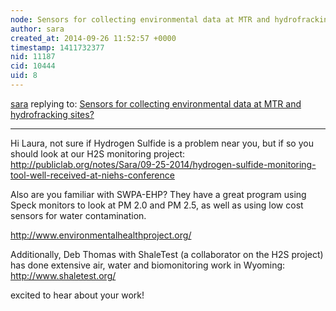 ```yaml
---
node: Sensors for collecting environmental data at MTR and hydrofracking sites?
author: sara
created_at: 2014-09-26 11:52:57 +0000
timestamp: 1411732377
nid: 11187
cid: 10444
uid: 8
---
```




[sara](../profile/sara) replying to: [Sensors for collecting environmental data at MTR and hydrofracking sites?](../notes/LauraChipley/09-25-2014/sensors-for-collecting-environmental-data-at-mtr-and-hydrofracking-sites)

----
Hi Laura, not sure if Hydrogen Sulfide is a problem near you, but if so you should look at our H2S monitoring project:
http://publiclab.org/notes/Sara/09-25-2014/hydrogen-sulfide-monitoring-tool-well-received-at-niehs-conference

Also are you familiar with SWPA-EHP? They have a great program using Speck monitors to look at PM 2.0 and PM 2.5, as well as using low cost sensors for water contamination.

http://www.environmentalhealthproject.org/

Additionally, Deb Thomas with ShaleTest (a collaborator on the H2S project) has done extensive air, water and biomonitoring work in Wyoming:
http://www.shaletest.org/

excited to hear about your work!
